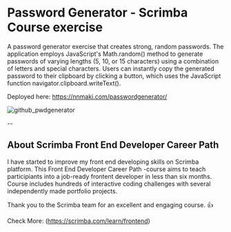 # Password Generator - Scrimba Course exercise

A password generator exercise that creates strong, random passwords. The application employs JavaScript's Math.random() method to generate passwords of varying lengths (5, 10, or 15 characters) using a combination of letters and special characters. Users can instantly copy the generated password to their clipboard by clicking a button, which uses the JavaScript function navigator.clipboard.writeText().

Deployed here: https://nnmaki.com/passwordgenerator/

![github_pwdgenerator](https://github.com/user-attachments/assets/b16def18-5bb6-46d1-a0c1-cfd0a087c3b0)


--
## About Scrimba Front End Developer Career Path

I have started to improve my front end developing skills on Scrimba platform. This Front End Developer Career Path -course aims to teach participiants into a job-ready frontent developer in less than six months. Course includes hundreds of interactive coding challenges with several independently made portfolio projects.

Thank you to the Scrimba team for an excellent and engaging course. 👍

Check More: (https://scrimba.com/learn/frontend)
